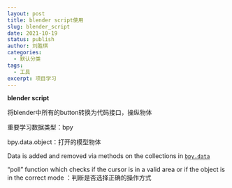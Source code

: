 ```yaml
---
layout: post
title: blender script使用
slug: blender_script
date: 2021-10-19
status: publish
author: 刘胜琪
categories: 
  - 默认分类
tags: 
  - 工具
excerpt: 项目学习
---
```


**blender script**

将blender中所有的button转换为代码接口，操纵物体

重要学习数据类型：bpy

bpy.data.object：打开的模型物体

Data is added and removed via methods on the collections in [`bpy.data`](https://docs.blender.org/api/current/bpy.data.html#module-bpy.data)

 “poll” function which checks if the cursor is in a valid area or if the object is in the correct mode ：判断是否选择正确的操作方式